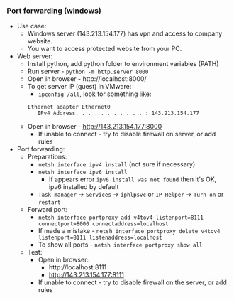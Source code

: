 ### Port forwarding (windows)
* Use case:
    * Windows server (143.213.154.177) has vpn and access to company website.
    * You want to access protected website from your PC.
* Web server:
    * Install python, add python folder to environment variables (PATH)
    * Run server - `python -m http.server 8000`
    * Open in browser - http://localhost:8000/
    * To get server IP (guest) in VMware:
         * `ipconfig /all`, look for something like:
         ```
         Ethernet adapter Ethernet0
            IPv4 Address. . . . . . . . . . . : 143.213.154.177
         ```
    * Open in browser - http://143.213.154.177:8000
        * If unable to connect - try to disable firewall on server, or add rules
* Port forwarding:
    * Preparations:
        * `netsh interface ipv4 install` (not sure if necessary)
        * `netsh interface ipv6 install`
            * If appears error `ipv6 install was not found` then it's OK, ipv6 installed by default 
        * `Task manager` -> `Services` -> `iphlpsvc` or `IP Helper` -> `Turn on` or `restart`
    * Forward port:
        * `netsh interface portproxy add v4tov4 listenport=8111 connectport=8000 connectaddress=localhost`
        * If made a mistake - `netsh interface portproxy delete v4tov4 listenport=8111 listenaddress=localhost`
        * To show all ports - `netsh interface portproxy show all`
    * Test:
        * Open in browser:
            * http://localhost:8111
            * http://143.213.154.177:8111
        * If unable to connect - try to disable firewall on the server, or add rules
